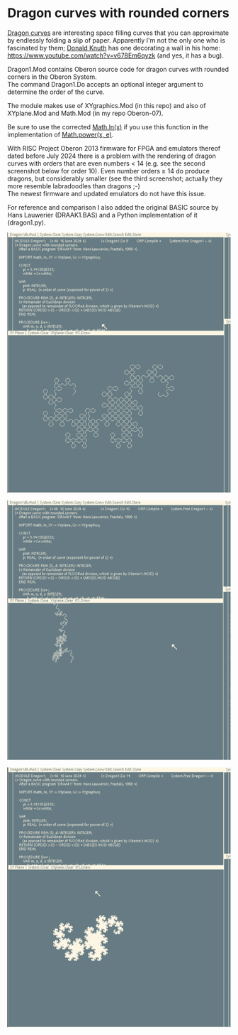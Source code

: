 # Dragon curves with rounded corners

[Dragon curves](https://en.wikipedia.org/wiki/Dragon_curve) are interesting space filling curves that you can approximate by endlessly folding a slip of paper. Apparently I'm not the only one who is fascinated by them; [Donald Knuth](https://en.wikipedia.org/wiki/Donald_Knuth) has one decorating a wall in his home: https://www.youtube.com/watch?v=v678Em6qyzk (and yes, it has a bug).

Dragon1.Mod contains Oberon source code for dragon curves with rounded corners in the Oberon System. <br>
The command Dragon1.Do accepts an optional integer argument to determine the order of the curve.

The module makes use of XYgraphics.Mod (in this repo) and also of XYplane.Mod and Math.Mod (in my repo Oberon-07).

Be sure to use the corrected [Math.ln(x)](https://github.com/hansklav/Oberon-07-Math.ln) if you use this function in the implementation of [Math.power(x, e)](https://github.com/hansklav/Oberon-07/blob/master/Math.Mod).

With RISC Project Oberon 2013 firmware for FPGA and emulators thereof dated before July 2024 there is a problem with the rendering of dragon curves with orders that are even numbers < 14 (e.g. see the second screenshot below for order 10). Even number orders ≥ 14 do produce dragons, but considerably smaller (see the third screenshot; actually they more resemble labradoodles than dragons ;-)<br>
The newest firmware and updated emulators do not have this issue.

For reference and comparison I also added the original BASIC source by Hans Lauwerier (DRAAK1.BAS) and a Python implementation of it (dragon1.py).
<br>

![Screenshot](Dragon1a.png)

![Screenshot](Dragon1b.png)

![Screenshot](Dragon1c.png)

<br>
